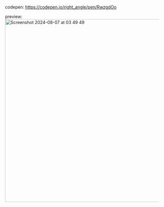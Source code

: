 codepen: https://codepen.io/right_angle/pen/RwzgdOo

preview:
<img width="598" alt="Screenshot 2024-08-07 at 03 49 49" src="https://github.com/user-attachments/assets/b10bd1c5-3413-483f-b00a-c0dcd07bacb6">
